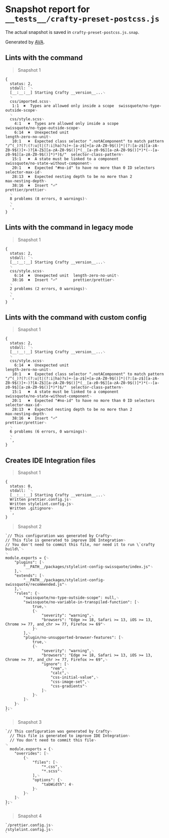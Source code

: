# Snapshot report for `__tests__/crafty-preset-postcss.js`

The actual snapshot is saved in `crafty-preset-postcss.js.snap`.

Generated by [AVA](https://avajs.dev).

## Lints with the command

> Snapshot 1

    {
      status: 2,
      stdall: `␊
      [__:__:__] Starting Crafty __version__...␊
      ␊
      css/imported.scss␊
       1:1  ✖  Types are allowed only inside a scope  swissquote/no-type-outside-scope␊
      ␊
      css/style.scss␊
        4:1   ✖  Types are allowed only inside a scope                                                                                                                                                                                          swissquote/no-type-outside-scope␊
        6:14  ✖  Unexpected unit                                                                                                                                                                                                                length-zero-no-unit␊
       10:1   ✖  Expected class selector ".notAComponent" to match pattern "/^(_)?(?:(?:u|t|(?:i|ha)?s)+-[a-z$]+[a-zA-Z0-9$()]*|(?:[a-z$][a-zA-Z0-9$()]+-)?[A-Z$][a-zA-Z0-9$()]*(__[a-z0-9$][a-zA-Z0-9$()]*)*(--[a-z0-9$][a-zA-Z0-9$()]*)*)$/"  selector-class-pattern␊
       15:1   ✖  A state must be linked to a component                                                                                                                                                                                          swissquote/no-state-without-component␊
       20:1   ✖  Expected "#no-id" to have no more than 0 ID selectors                                                                                                                                                                          selector-max-id␊
       28:13  ✖  Expected nesting depth to be no more than 2                                                                                                                                                                                    max-nesting-depth␊
       38:16  ✖  Insert "⏎"                                                                                                                                                                                                                     prettier/prettier␊
      ␊
      8 problems (8 errors, 0 warnings)␊
      ␊
      `,
    }

## Lints with the command in legacy mode

> Snapshot 1

    {
      status: 2,
      stdall: `␊
      [__:__:__] Starting Crafty __version__...␊
      ␊
      css/style.scss␊
        6:14  ✖  Unexpected unit  length-zero-no-unit␊
       38:16  ✖  Insert "⏎"       prettier/prettier␊
      ␊
      2 problems (2 errors, 0 warnings)␊
      ␊
      `,
    }

## Lints with the command with custom config

> Snapshot 1

    {
      status: 2,
      stdall: `␊
      [__:__:__] Starting Crafty __version__...␊
      ␊
      css/style.scss␊
        6:14  ✖  Unexpected unit                                                                                                                                                                                                                length-zero-no-unit␊
       10:1   ✖  Expected class selector ".notAComponent" to match pattern "/^(_)?(?:(?:u|t|(?:i|ha)?s)+-[a-z$]+[a-zA-Z0-9$()]*|(?:[a-z$][a-zA-Z0-9$()]+-)?[A-Z$][a-zA-Z0-9$()]*(__[a-z0-9$][a-zA-Z0-9$()]*)*(--[a-z0-9$][a-zA-Z0-9$()]*)*)$/"  selector-class-pattern␊
       15:1   ✖  A state must be linked to a component                                                                                                                                                                                          swissquote/no-state-without-component␊
       20:1   ✖  Expected "#no-id" to have no more than 0 ID selectors                                                                                                                                                                          selector-max-id␊
       28:13  ✖  Expected nesting depth to be no more than 2                                                                                                                                                                                    max-nesting-depth␊
       38:16  ✖  Insert "⏎"                                                                                                                                                                                                                     prettier/prettier␊
      ␊
      6 problems (6 errors, 0 warnings)␊
      ␊
      `,
    }

## Creates IDE Integration files

> Snapshot 1

    {
      status: 0,
      stdall: `␊
      [__:__:__] Starting Crafty __version__...␊
      Written prettier.config.js␊
      Written stylelint.config.js␊
      Written .gitignore␊
      `,
    }

> Snapshot 2

    `// This configuration was generated by Crafty␊
    // This file is generated to improve IDE Integration␊
    // You don't need to commit this file, nor need it to run \`crafty build\`␊
    ␊
    module.exports = {␊
        "plugins": [␊
            "__PATH__/packages/stylelint-config-swissquote/index.js"␊
        ],␊
        "extends": [␊
            "__PATH__/packages/stylelint-config-swissquote/recommended.js"␊
        ],␊
        "rules": {␊
            "swissquote/no-type-outside-scope": null,␊
            "swissquote/no-variable-in-transpiled-function": [␊
                true,␊
                {␊
                    "severity": "warning",␊
                    "browsers": "Edge >= 18, Safari >= 13, iOS >= 13, Chrome >= 77, and_chr >= 77, Firefox >= 69"␊
                }␊
            ],␊
            "plugin/no-unsupported-browser-features": [␊
                true,␊
                {␊
                    "severity": "warning",␊
                    "browsers": "Edge >= 18, Safari >= 13, iOS >= 13, Chrome >= 77, and_chr >= 77, Firefox >= 69",␊
                    "ignore": [␊
                        "rem",␊
                        "calc",␊
                        "css-initial-value",␊
                        "css-image-set",␊
                        "css-gradients"␊
                    ]␊
                }␊
            ]␊
        }␊
    };␊
    `

> Snapshot 3

    `// This configuration was generated by Crafty␊
      // This file is generated to improve IDE Integration␊
      // You don't need to commit this file␊
    ␊
      module.exports = {␊
        "overrides": [␊
            {␊
                "files": [␊
                    "*.css",␊
                    "*.scss"␊
                ],␊
                "options": {␊
                    "tabWidth": 4␊
                }␊
            }␊
        ]␊
    };␊
    `

> Snapshot 4

    `/prettier.config.js␊
    /stylelint.config.js␊
    `
